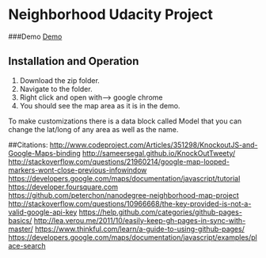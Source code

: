 # Neighborhood Udacity Project

###Demo
[Demo](http://qtheninja.github.io/neighborhoodmap/)

## Installation and Operation

1. Download the zip folder.
2. Navigate to the folder.
3. Right click and open with--> google chrome
4. You should see the map area as it is in the demo.

To make customizations there is a data block called Model that you can change the lat/long of any area as well as the name.

##Citations:
http://www.codeproject.com/Articles/351298/KnockoutJS-and-Google-Maps-binding
http://sameersegal.github.io/KnockOutTweety/
http://stackoverflow.com/questions/21960214/google-map-looped-markers-wont-close-previous-infowindow
https://developers.google.com/maps/documentation/javascript/tutorial
https://developer.foursquare.com
https://github.com/peterchon/nanodegree-neighborhood-map-project
http://stackoverflow.com/questions/10966668/the-key-provided-is-not-a-valid-google-api-key
https://help.github.com/categories/github-pages-basics/
http://lea.verou.me/2011/10/easily-keep-gh-pages-in-sync-with-master/
https://www.thinkful.com/learn/a-guide-to-using-github-pages/
https://developers.google.com/maps/documentation/javascript/examples/place-search
